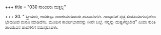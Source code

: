 +++
title = "030 ನಾರಿಯರು ಮತ್ತಲ್ಲಿ"

+++
30. " ಸ್ತ್ರೀಯರು, ಅದರಲ್ಲೂ ರಾಜಕುಮಾರಿಯರು ಹಟವಾದಿಗಳು. ಗಾಂಧಾರಿಗೆ ಪುತ್ರ ಸಂತತಿಯಾಗುವುದೆಂಬ ಭೇದದಿಂದ ಮನವಿ ಮಾಡಿದೆನು. ಮುಂದಿನ ಕಾರ್ಯಭಾರವನ್ನು ನೀನೇ ಬಲ್ಲೆ. ನನ್ನನ್ನು ದುಷ್ಟಳೆನ್ನಬೇಡ" ಎಂದು ಕುಂತಿ ಪಾಂಡುವಿನ ಪಾದಗಳಿಗೆ ನಮಸ್ಕರಿಸಿದಳು.